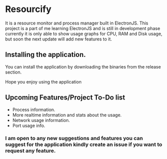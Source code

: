 # Resourcify

It is a resource monitor and process manager built in ElectronJS. This project is a part of me learning ElectronJS and is still in development phase currently it is only able to show usage graphs for CPU, RAM and Disk usage, but soon the next update will add new features to it.

## Installing the application.

You can install the application by downloading the binaries from the release section.

Hope you enjoy using the application

## Upcoming Features/Project To-Do list

- Process information.
- More realtime information and stats about the usage.
- Network usage information.
- Port usage info.

### I am open to any new suggestions and features you can suggest for the application kindly create an issue if you want to request any feature.
